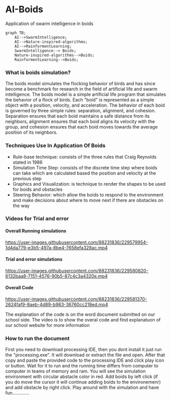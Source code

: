 # AI-Boids
Application of swarm intelligence in boids 
```mermaid
graph TB;
    AI-->SwarmIntelligence;
    AI-->Nature-inspired-algorithms;
    AI-->RainformentLearning;
    SwarmIntelligence--> Boids;
    Nature-inspired-algorithms-->Boids;
    RainformentLearning-->Boids;
``` 
### What is boids simulation?
The boids model simulates the flocking behavior of birds and has since become a benchmark for research in the field of artificial life and swarm intelligence. The boids model is a simple artificial life program that simulates the behavior of a flock of birds. Each "boid" is represented as a simple object with a position, velocity, and acceleration. The behavior of each boid is governed by three simple rules: separation, alignment, and cohesion. Separation ensures that each boid maintains a safe distance from its neighbors, alignment ensures that each boid aligns its velocity with the group, and cohesion ensures that each boid moves towards the average position of its neighbors.

### Techniques Use In Application Of Boids
* Rule-base technique: consists of the three rules that Craig Reynolds stated in 1986
* Simulation Time Step: consists of the discrete time step where boids can take which are calculated based the position and velocity at the previous step
* Graphics and Visualization:  is technique to render the shapes to be used for boids and obstacles
* Steering Behavior: which allow the boids to respond to the environment and make decisions about where to move next if there are obstacles on the way

### Videos for Trial and error

#### Overall Running simulations
https://user-images.githubusercontent.com/88231836/229579954-1d4da779-e3b5-497a-8be4-7658efa328ac.mp4

#### Trial and error simulations
https://user-images.githubusercontent.com/88231836/229580820-6132baa8-7151-4576-90b5-87c4c3a4320e.mp4

#### Overall Code
https://user-images.githubusercontent.com/88231836/229581370-2624faf9-8aeb-4d89-b983-36760cc218ed.mp4

The explanation of the code is on the word document submitted on our school side. The video is to show the overal code and find explanatuon of our school website for more information

### How to run the document
First you need to download processing IDE, then you dont install it just run the "processing.exe". It will download or extract the file and open. After that copy and paste the provided code to the processing IDE and click play icon or button. Wait for it to run and the running time differs from computer to computer in teams of memory and ram. You will see the simulation environment with circular abstacle color in red. Add boids by left click (if you do move the cursor it will continue adding boids to the environemenr) and add obstacle by right click. Play around with the simulation and have fun.............


